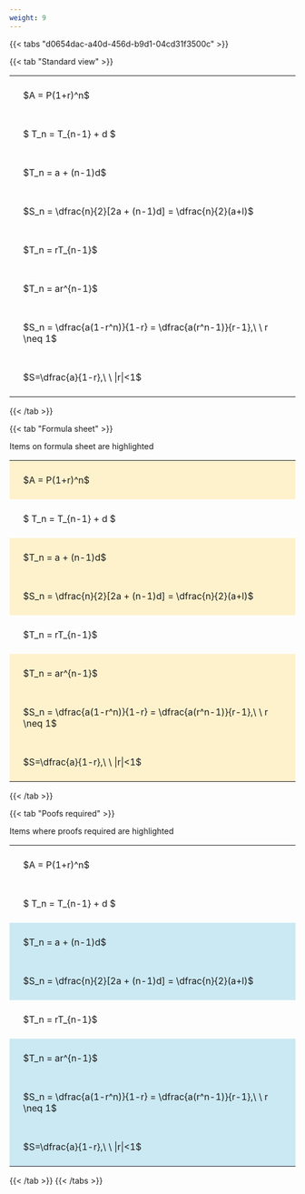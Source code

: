```yaml
---
weight: 9
---
```


{{< tabs "d0654dac-a40d-456d-b9d1-04cd31f3500c" >}}

{{< tab "Standard view" >}}

<style type="text/css">
#T_fbb28 th.col_heading {
  text-align: left;
  font-size: 1em;
}
#T_fbb28 td {
  text-align: left;
  font-size: 1em;
  padding: 1.5em;
}
</style>
<table id="T_fbb28">
  <thead>
  </thead>
  <tbody>
    <tr>
      <td id="T_fbb28_row0_col0" class="data row0 col0" >$A = P(1+r)^n$</td>
    </tr>
    <tr>
      <td id="T_fbb28_row1_col0" class="data row1 col0" >$ T_n = T_{n-1} + d $</td>
    </tr>
    <tr>
      <td id="T_fbb28_row2_col0" class="data row2 col0" >$T_n = a + (n-1)d$</td>
    </tr>
    <tr>
      <td id="T_fbb28_row3_col0" class="data row3 col0" >$S_n = \dfrac{n}{2}[2a + (n-1)d] = \dfrac{n}{2}(a+l)$</td>
    </tr>
    <tr>
      <td id="T_fbb28_row4_col0" class="data row4 col0" >$T_n = rT_{n-1}$</td>
    </tr>
    <tr>
      <td id="T_fbb28_row5_col0" class="data row5 col0" >$T_n = ar^{n-1}$</td>
    </tr>
    <tr>
      <td id="T_fbb28_row6_col0" class="data row6 col0" >$S_n = \dfrac{a(1-r^n)}{1-r} = \dfrac{a(r^n-1)}{r-1},\ \  r \neq 1$</td>
    </tr>
    <tr>
      <td id="T_fbb28_row7_col0" class="data row7 col0" >$S=\dfrac{a}{1-r},\ \ |r|<1$</td>
    </tr>
  </tbody>
</table>
{{< /tab >}}

{{< tab "Formula sheet" >}}

Items on formula sheet are highlighted 
<br>
<style type="text/css">
#T_51a63 th.col_heading {
  text-align: left;
  font-size: 1em;
}
#T_51a63 td {
  text-align: left;
  font-size: 1em;
  padding: 1.5em;
}
#T_51a63_row0_col0, #T_51a63_row2_col0, #T_51a63_row3_col0, #T_51a63_row5_col0, #T_51a63_row6_col0, #T_51a63_row7_col0 {
  background-color: rgba(255,194,10, 0.2);
}
#T_51a63_row1_col0, #T_51a63_row4_col0 {
  background-color: rgba(0,0,0,0);
}
</style>
<table id="T_51a63">
  <thead>
  </thead>
  <tbody>
    <tr>
      <td id="T_51a63_row0_col0" class="data row0 col0" >$A = P(1+r)^n$</td>
    </tr>
    <tr>
      <td id="T_51a63_row1_col0" class="data row1 col0" >$ T_n = T_{n-1} + d $</td>
    </tr>
    <tr>
      <td id="T_51a63_row2_col0" class="data row2 col0" >$T_n = a + (n-1)d$</td>
    </tr>
    <tr>
      <td id="T_51a63_row3_col0" class="data row3 col0" >$S_n = \dfrac{n}{2}[2a + (n-1)d] = \dfrac{n}{2}(a+l)$</td>
    </tr>
    <tr>
      <td id="T_51a63_row4_col0" class="data row4 col0" >$T_n = rT_{n-1}$</td>
    </tr>
    <tr>
      <td id="T_51a63_row5_col0" class="data row5 col0" >$T_n = ar^{n-1}$</td>
    </tr>
    <tr>
      <td id="T_51a63_row6_col0" class="data row6 col0" >$S_n = \dfrac{a(1-r^n)}{1-r} = \dfrac{a(r^n-1)}{r-1},\ \  r \neq 1$</td>
    </tr>
    <tr>
      <td id="T_51a63_row7_col0" class="data row7 col0" >$S=\dfrac{a}{1-r},\ \ |r|<1$</td>
    </tr>
  </tbody>
</table>
{{< /tab >}}

{{< tab "Poofs required" >}}

Items where proofs required are highlighted 
<br>
<style type="text/css">
#T_aacf1 th.col_heading {
  text-align: left;
  font-size: 1em;
}
#T_aacf1 td {
  text-align: left;
  font-size: 1em;
  padding: 1.5em;
}
#T_aacf1_row0_col0, #T_aacf1_row1_col0, #T_aacf1_row4_col0 {
  background-color: rgba(0,0,0,0);
}
#T_aacf1_row2_col0, #T_aacf1_row3_col0, #T_aacf1_row5_col0, #T_aacf1_row6_col0, #T_aacf1_row7_col0 {
  background-color: rgba(0,150,200, 0.2);
}
</style>
<table id="T_aacf1">
  <thead>
  </thead>
  <tbody>
    <tr>
      <td id="T_aacf1_row0_col0" class="data row0 col0" >$A = P(1+r)^n$</td>
    </tr>
    <tr>
      <td id="T_aacf1_row1_col0" class="data row1 col0" >$ T_n = T_{n-1} + d $</td>
    </tr>
    <tr>
      <td id="T_aacf1_row2_col0" class="data row2 col0" >$T_n = a + (n-1)d$</td>
    </tr>
    <tr>
      <td id="T_aacf1_row3_col0" class="data row3 col0" >$S_n = \dfrac{n}{2}[2a + (n-1)d] = \dfrac{n}{2}(a+l)$</td>
    </tr>
    <tr>
      <td id="T_aacf1_row4_col0" class="data row4 col0" >$T_n = rT_{n-1}$</td>
    </tr>
    <tr>
      <td id="T_aacf1_row5_col0" class="data row5 col0" >$T_n = ar^{n-1}$</td>
    </tr>
    <tr>
      <td id="T_aacf1_row6_col0" class="data row6 col0" >$S_n = \dfrac{a(1-r^n)}{1-r} = \dfrac{a(r^n-1)}{r-1},\ \  r \neq 1$</td>
    </tr>
    <tr>
      <td id="T_aacf1_row7_col0" class="data row7 col0" >$S=\dfrac{a}{1-r},\ \ |r|<1$</td>
    </tr>
  </tbody>
</table>
{{< /tab >}}
{{< /tabs >}}